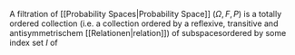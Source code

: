 A filtration of [[Probability Spaces|Probability Space]] $(\Omega, F, P)$ is a totally ordered collection (i.e. a collection ordered by a reflexive, transitive and antisymmetrischem [[Relationen|relation]]) of subspacesordered by some index set $I$ of 